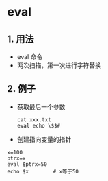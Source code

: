 # eval

## 1. 用法

* eval 命令
* 两次扫描，第一次进行字符替换



## 2. 例子

* 获取最后一个参数

  ```shell
  cat xxx.txt
  eval echo \$$#
  
  ```



* 创建指向变量的指针

```shell
x=100
ptrx=x
eval $ptrx=50
echo $x        # x等于50
```

